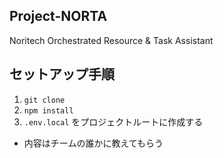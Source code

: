## Project-NORTA
Noritech Orchestrated Resource & Task Assistant

## セットアップ手順
1. `git clone`
2. `npm install`
3. `.env.local` をプロジェクトルートに作成する
  - 内容はチームの誰かに教えてもらう
